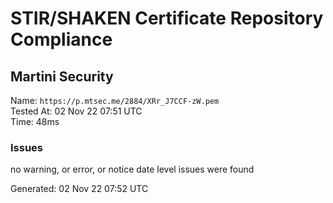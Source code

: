 # STIR/SHAKEN Certificate Repository Compliance

## Martini Security

Name: `https://p.mtsec.me/2884/XRr_J7CCF-zW.pem`\
Tested At: 02 Nov 22 07:51 UTC\
Time: 48ms

### Issues

no warning, or error, or notice date level issues were found

Generated: 02 Nov 22 07:52 UTC